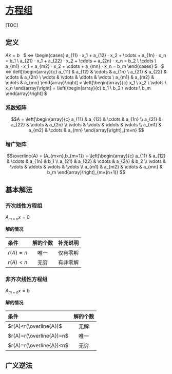 <link rel='stylesheet' href='../../style/index.css'>
<script src='../../style/index.js'></script>

# [方程组](./index.html)

[TOC]

## 定义

$Ax=b$
&nbsp;
$
    ⇔
    \begin{cases}
        a_{11} ⋅ x_1 + a_{12} ⋅ x_2 + \cdots + a_{1n} ⋅ x_n = b_1
    \\  a_{21} ⋅ x_1 + a_{22} ⋅ x_2 + \cdots + a_{2n} ⋅ x_n = b_2
    \\ \cdots
    \\  a_{m1} ⋅ x_1 + a_{m2} ⋅ x_2 + \cdots + a_{mn} ⋅ x_n = b_m
    \end{cases}
$
&nbsp;
$
    ⇔
    \left[\begin{array}{c}
        a_{11} & a_{12} & \cdots & a_{1n}
    \\  a_{21} & a_{22} & \cdots & a_{2n}
    \\  \vdots & \vdots & \ddots & \vdots
    \\  a_{m1} & a_{m2} & \cdots & a_{mn}
    \end{array}\right]
    ×
    \left[\begin{array}{c} x_1 \\ x_2 \\ \vdots  \\ x_n \end{array}\right]
    =
    \left[\begin{array}{c} b_1 \\ b_2 \\ \vdots \\ b_m \end{array}\right]
$
&nbsp;

### 系数矩阵

$$A =
    \left[\begin{array}{c}
        a_{11} & a_{12} & \cdots & a_{1n}
    \\  a_{21} & a_{22} & \cdots & a_{2n}
    \\  \vdots & \vdots & \ddots & \vdots
    \\  a_{m1} & a_{m2} & \cdots & a_{mn}
    \end{array}\right]_{m×n}
$$

### 增广矩阵

$$\overline{A} = (A_{m×n},b_{m×1}) =
    \left[\begin{array}{c}
        a_{11} & a_{12} & \cdots & a_{1n} & b_1
    \\  a_{21} & a_{22} & \cdots & a_{2n} & b_2
    \\  \vdots & \vdots & \ddots & \vdots & \vdots
    \\  a_{m1} & a_{m2} & \cdots & a_{mn} & b_m
    \end{array}\right]_{m×(n+1)}
$$

## 基本解法

### 齐次线性方程组

$A_{m×n}x=0$

**解的情况**

| 条件 | 解的个数 | 补充说明 |
| :- | :-: | :- |
| $r(A)=n$ | 唯一 | 仅有零解
| $r(A)<n$ | 无穷 | 有非零解

### 非齐次线性方程组

$A_{m×n}x=b$


**解的情况**

| 条件 | 解的个数 |
| :- | :-: |
| $r(A)<r(\overline{A})$   | 无解 
| $r(A)=r(\overline{A})=n$ | 唯一
| $r(A)=r(\overline{A})<n$ | 无穷 

## 广义逆法